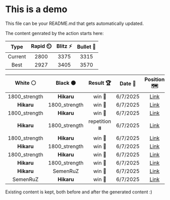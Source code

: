# This is a demo

This file can be your README.md that gets automatically updated.

The content genrated by the action starts here:

<!--START_SECTION:chessStats-->
<!-- Automatically generated with https://github.com/Balastrong/chess-stats-action -->

| Type | Rapid ⏲️ | Blitz ⚡ | Bullet 🔫 |
|:---:|:---:|:---:|:---:|
| Current | 2800 | 3375 | 3315 |
| Best | 2927 | 3405 | 3570 |

| White ⚪ | Black ⚫ | Result 🏆 | Date 📅 | Position 🗺️ | Type 🕕 |
|:---:|:---:|:---:|:---:|:---:|:---:|
| 1800_strength | **Hikaru** | win 🥇 | 6/7/2025 | <a href="http://www.ee.unb.ca/cgi-bin/tervo/fen.pl?select=r7/1pk3b1/p5P1/2p1qp2/2P1b1p1/3p2P1/PP1Q4/1K2RR2 w - f6 0 33">Link</a> | Blitz |
| **Hikaru** | 1800_strength | win 🥇 | 6/7/2025 | <a href="http://www.ee.unb.ca/cgi-bin/tervo/fen.pl?select=4r1k1/p4p2/1p3P1b/1r5p/3P2p1/P1R1NPP1/1BR2K1P/8 b - - 0 34">Link</a> | Blitz |
| 1800_strength | **Hikaru** | win 🥇 | 6/7/2025 | <a href="http://www.ee.unb.ca/cgi-bin/tervo/fen.pl?select=8/p7/2P1Pk1p/2PBqP1P/P3K1p1/8/8/8 w - - 1 48">Link</a> | Blitz |
| **Hikaru** | 1800_strength | repetition ⏸️ | 6/7/2025 | <a href="http://www.ee.unb.ca/cgi-bin/tervo/fen.pl?select=4n1b1/4B3/2k2p1P/1pP1pP2/1P2P1p1/4K1P1/8/8 b - - 10 85">Link</a> | Blitz |
| 1800_strength | **Hikaru** | win 🥇 | 6/7/2025 | <a href="http://www.ee.unb.ca/cgi-bin/tervo/fen.pl?select=3rr1k1/1p2q3/2pp1pp1/6Np/1PP1P2P/2R1Q1P1/5PK1/8 w - - 0 40">Link</a> | Blitz |
| **Hikaru** | 1800_strength | win 🥇 | 6/7/2025 | <a href="http://www.ee.unb.ca/cgi-bin/tervo/fen.pl?select=8/P3ppk1/6p1/8/3Pb3/7p/5PP1/5BK1 b - - 0 45">Link</a> | Blitz |
| 1800_strength | **Hikaru** | win 🥇 | 6/7/2025 | <a href="http://www.ee.unb.ca/cgi-bin/tervo/fen.pl?select=1r4k1/1b1n1nbp/p2p2p1/P7/2PN4/4rB1P/1P4PB/R2R2K1 w - - 0 26">Link</a> | Blitz |
| **Hikaru** | 1800_strength | win 🥇 | 6/7/2025 | <a href="http://www.ee.unb.ca/cgi-bin/tervo/fen.pl?select=8/8/4rk2/8/8/6K1/R7/8 b - - 4 82">Link</a> | Blitz |
| **Hikaru** | SemenRuZ | win 🥇 | 6/7/2025 | <a href="http://www.ee.unb.ca/cgi-bin/tervo/fen.pl?select=5R1k/8/7P/7K/8/8/8/8 b - - 0 73">Link</a> | Blitz |
| SemenRuZ | **Hikaru** | win 🥇 | 6/7/2025 | <a href="http://www.ee.unb.ca/cgi-bin/tervo/fen.pl?select=8/8/8/6pp/6k1/6P1/1r6/5RK1 w - - 0 59">Link</a> | Blitz |

<!--END_SECTION:chessStats-->

Existing content is kept, both before and after the generated content :)
